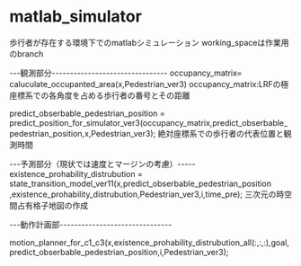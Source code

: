 # matlab_simulator
歩行者が存在する環境下でのmatlabシミュレーション
working_spaceは作業用のbranch

---観測部分--------------------------------
occupancy_matrix=
caluculate_occupanted_area(x,Pedestrian_ver3)
occupancy_matrix:LRFの極座標系での各角度を占める歩行者の番号とその距離

predict_obserbable_pedestrian_position = predict_position_for_simulator_ver3(occupancy_matrix,predict_obserbable_pedestrian_position,x,Pedestrian_ver3); 
絶対座標系での歩行者の代表位置と観測時間

---予測部分（現状では速度とマージンの考慮）-----
existence_prohability_distrubution = state_transition_model_ver11(x,predict_obserbable_pedestrian_position ,existence_prohability_distrubution,Pedestrian_ver3,i,time_pre);
三次元の時空間占有格子地図の作成

---動作計画部-------------------------------

motion_planner_for_c1_c3(x,existence_prohability_distrubution_all(:,:,:),goal,predict_obserbable_pedestrian_position,i,Pedestrian_ver3);
